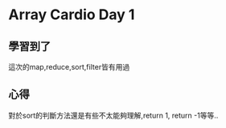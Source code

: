 # Array Cardio Day 1

## 學習到了 

這次的map,reduce,sort,filter皆有用過


## 心得

對於sort的判斷方法還是有些不太能夠理解,return 1, return -1等等..


